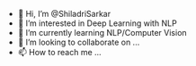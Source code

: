 - 👋 Hi, I’m @ShiladriSarkar
- 👀 I’m interested in Deep Learning with NLP
- 🌱 I’m currently learning NLP/Computer Vision
- 💞️ I’m looking to collaborate on ...
- 📫 How to reach me ...

<!---
ShiladriSarkar/ShiladriSarkar is a ✨ special ✨ repository because its `README.md` (this file) appears on your GitHub profile.
You can click the Preview link to take a look at your changes.
--->
